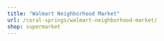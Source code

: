 ```yaml
---
title: "Walmart Neighborhood Market"
url: /coral-springs/walmart-neighborhood-market/
shop: supermarket
---
```

